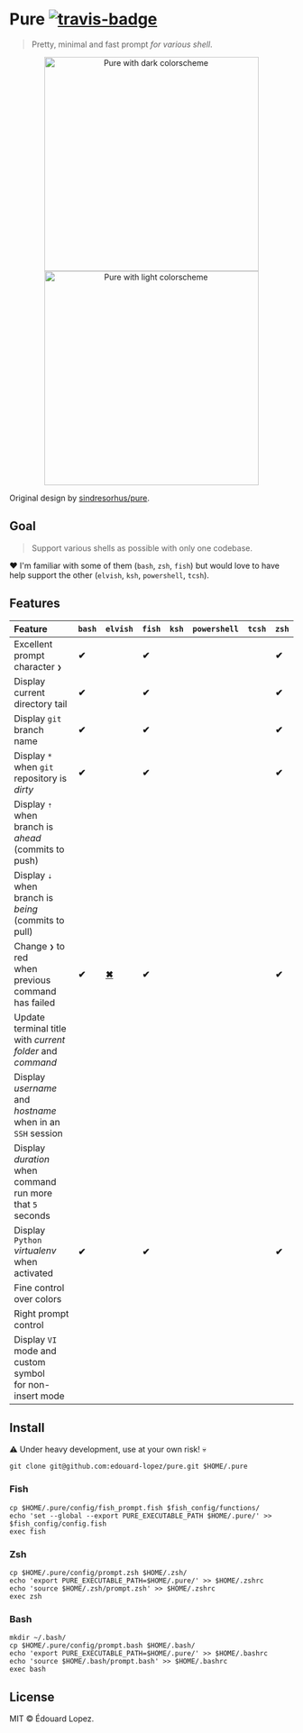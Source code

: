 # Pure [![travis-badge]][travis-link]

> Pretty, minimal and fast prompt _for various shell_.

<div align=center>
  <a href="screenshot dark" target=blank><img width=380 src=https://i.imgur.com/gmS4Bqy.png alt="Pure with dark colorscheme"></a>
  <a href="screenshot light" target=blank><img width=380 src=https://i.imgur.com/nZWx1tr.png alt="Pure with light colorscheme"></a>
</div>

Original design by [sindresorhus/pure](https://github.com/sindresorhus/pure).

## Goal

> Support various shells as possible with only one codebase.

❤️ I'm familiar with some of them (`bash`, `zsh`, `fish`) but would love to have help support the other (`elvish`, `ksh`, `powershell`, `tcsh`).

## Features

<!-- ✔✖ -->
| Feature                                                        | `bash` | `elvish` | `fish` | `ksh` | `powershell` | `tcsh` | `zsh` |
| :------------------------------------------------------------- | :----- | :------- | :----- | :---- | :----------- | :----- | :---- |
| Excellent prompt character `❯`                                 | **✔**  |          | **✔**  |       |              |        | **✔** |
| Display current directory tail                                 | **✔**  |          | **✔**  |       |              |        | **✔** |
| Display `git` branch name                                      | **✔**  |          | **✔**  |       |              |        | **✔** |
| Display `*` when `git` repository is _dirty_                   | **✔**  |          | **✔**  |       |              |        | **✔** |
| Display `⇡` when branch is _ahead_<br>(commits to push)        |        |          |        |       |              |        |       |
| Display `⇣` when branch is _being_<br>(commits to pull)        |        |          |        |       |              |        |       |
| Change `❯` to red <br>when previous command has failed         | **✔**  | [**✖**][elv] | **✔**  |       |              |        | **✔** |
| Update terminal title <br>with _current folder_ and _command_  |        |          |        |       |              |        |       |
| Display _username_ and _hostname_ <br>when in an `SSH` session |        |          |        |       |              |        |       |
| Display _duration_ <br>when command run more that `5` seconds  |        |          |        |       |              |        |       |
| Display `Python` _virtualenv_ when activated                   | **✔**  |          | **✔**  |       |              |        | **✔** |
| Fine control over colors                                       |        |          |        |       |              |        |       |
| Right prompt control                                           |        |          |        |       |              |        |       |
| Display `VI` mode and custom symbol <br>for non-insert mode    |        |          |        |       |              |        |       |

## Install

⚠️ Under heavy development, use at your own risk! 💀

    git clone git@github.com:edouard-lopez/pure.git $HOME/.pure
<!-- 
    pip install pure
-->

### Fish

    cp $HOME/.pure/config/fish_prompt.fish $fish_config/functions/
    echo 'set --global --export PURE_EXECUTABLE_PATH $HOME/.pure/' >> $fish_config/config.fish
    exec fish

### Zsh

    cp $HOME/.pure/config/prompt.zsh $HOME/.zsh/
    echo 'export PURE_EXECUTABLE_PATH=$HOME/.pure/' >> $HOME/.zshrc
    echo 'source $HOME/.zsh/prompt.zsh' >> $HOME/.zshrc
    exec zsh

### Bash

    mkdir ~/.bash/
    cp $HOME/.pure/config/prompt.bash $HOME/.bash/
    echo 'export PURE_EXECUTABLE_PATH=$HOME/.pure/' >> $HOME/.bashrc
    echo 'source $HOME/.bash/prompt.bash' >> $HOME/.bashrc
    exec bash

## License

MIT © Édouard Lopez.

[elv]: https://github.com/elves/elvish/issues/799#issuecomment-471257473
[travis-link]: https://travis-ci.com/edouard-lopez/pure "TravisCI" 
[travis-badge]: https://travis-ci.com/edouard-lopez/pure.svg?branch=master
